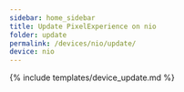 ```yaml
---
sidebar: home_sidebar
title: Update PixelExperience on nio
folder: update
permalink: /devices/nio/update/
device: nio
---
```

{% include templates/device_update.md %}
